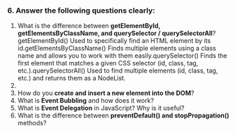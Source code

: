 

### 6. Answer the following questions clearly:

1. What is the difference between **getElementById, getElementsByClassName, and querySelector / querySelectorAll**?
getElementById() Used to specifically find an HTML element by its id.getElementsByClassName() Finds multiple elements using a class name and allows you to work with them easily.querySelector() Finds the first element that matches a given CSS selector (id, class, tag, etc.).querySelectorAll() Used to find multiple elements (id, class, tag, etc.) and returns them as a NodeList.
3. 
4. How do you **create and insert a new element into the DOM**?
5. What is **Event Bubbling** and how does it work?
6. What is **Event Delegation** in JavaScript? Why is it useful?
7. What is the difference between **preventDefault() and stopPropagation()** methods?


